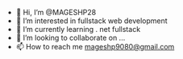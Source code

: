- 👋 Hi, I’m @MAGESHP28
- 👀 I’m interested in fullstack web development
- 🌱 I’m currently learning . net fullstack
- 💞️ I’m looking to collaborate on ...
- 📫 How to reach me mageshp9080@gmail.com

<!---
MAGESHP28/MAGESHP28 is a ✨ special ✨ repository because its `README.md` (this file) appears on your GitHub profile.
You can click the Preview link to take a look at your changes.
--->
